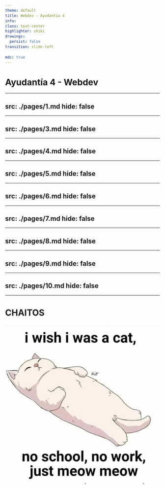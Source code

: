 ```yaml
---
theme: default
title: Webdev - Ayudantia 4
info:
class: text-center
highlighter: shiki
drawings:
  persist: false
transition: slide-left

mdc: true
---
```


# Ayudantía 4 - Webdev


---
src: ./pages/1.md
hide: false
---


---
src: ./pages/3.md
hide: false
---

---
src: ./pages/4.md
hide: false
---

---
src: ./pages/5.md
hide: false
---

---
src: ./pages/6.md
hide: false
---

---
src: ./pages/7.md
hide: false
---

---
src: ./pages/8.md
hide: false
---

---
src: ./pages/9.md
hide: false
---

---
src: ./pages/10.md
hide: false
---
---

# CHAITOS


<img src='/assets/images/meow.webp' class='h-2/3 mx-auto' />


